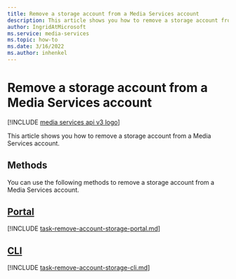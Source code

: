 ```yaml
---
title: Remove a storage account from a Media Services account
description: This article shows you how to remove a storage account from a Media Services account
author: IngridAtMicrosoft
ms.service: media-services
ms.topic: how-to
ms.date: 3/16/2022
ms.author: inhenkel
---
```


# Remove a storage account from a Media Services account

[!INCLUDE [media services api v3 logo](./includes/v3-hr.md)]

This article shows you how to remove a storage account from a Media Services account.

## Methods

You can use the following methods to remove a storage account from a Media Services account.

## [Portal](#tab/portal/)

[!INCLUDE [task-remove-account-storage-portal.md](./includes/task-remove-account-storage-portal.md)]

## [CLI](#tab/cli/)

[!INCLUDE [task-remove-account-storage-cli.md](./includes/task-remove-account-storage-cli.md)]
